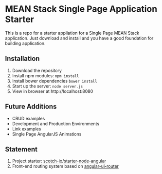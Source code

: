 # MEAN Stack Single Page Application Starter

This is a repo for a starter appliation for a Single Page MEAN Stack application. Just download and install and you have a good foundation for building application. 

## Installation
1. Download the repository
2. Install npm modules: `npm install`
3. Install bower dependencies `bower install`
4. Start up the server: `node server.js`
5. View in browser at http://localhost:8080

## Future Additions
- CRUD examples
- Development and Production Environments
- Link examples
- Single Page AngularJS Animations

## Statement

1. Project starter: [scotch-io/starter-node-angular](https://github.com/scotch-io/starter-node-angular)
2. Front-end routing system based on [angular-ui-router](http://angular-ui.github.io/ui-router)